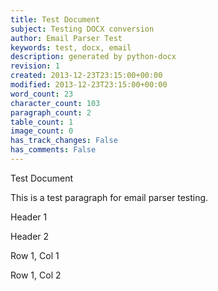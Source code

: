 ```yaml
---
title: Test Document
subject: Testing DOCX conversion
author: Email Parser Test
keywords: test, docx, email
description: generated by python-docx
revision: 1
created: 2013-12-23T23:15:00+00:00
modified: 2013-12-23T23:15:00+00:00
word_count: 23
character_count: 103
paragraph_count: 2
table_count: 1
image_count: 0
has_track_changes: False
has_comments: False
---
```


Test Document

This is a test paragraph for email parser testing\.

Header 1

Header 2

Row 1, Col 1

Row 1, Col 2


